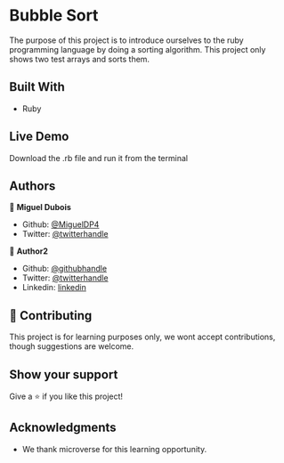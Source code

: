 # Bubble Sort

The purpose of this project is to introduce ourselves to the ruby programming language by doing a sorting algorithm.
This project only shows two test arrays and sorts them.

## Built With

- Ruby

## Live Demo

Download the .rb file and run it from the terminal


## Authors

👤 **Miguel Dubois**

- Github: [@MiguelDP4](https://github.com/MiguelDP4)
- Twitter: [@twitterhandle](https://twitter.com/Mike_DP4)

👤 **Author2**

- Github: [@githubhandle](https://github.com/githubhandle)
- Twitter: [@twitterhandle](https://twitter.com/twitterhandle)
- Linkedin: [linkedin](https://linkedin.com/linkedinhandle)

## 🤝 Contributing

This project is for learning purposes only, we wont accept contributions, though suggestions are welcome.

## Show your support

Give a ⭐️ if you like this project!

## Acknowledgments

- We thank microverse for this learning opportunity.